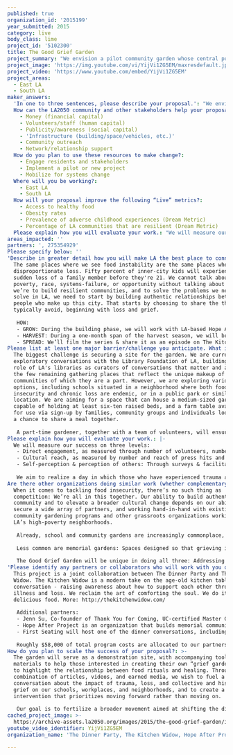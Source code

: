 ```yaml
---
published: true
organization_id: '2015199'
year_submitted: 2015
category: live
body_class: lime
project_id: '5102300'
title: The Good Grief Garden
project_summary: "We envision a pilot community garden whose central purpose is to do what food has done for millennia: To satisfy not just empty stomachs and our need for physical health, but our social and emotional needs and our hunger for community. \r\n\r\nThe garden will serve as a center of healing for those navigating grief, where individuals of all ages can get their hands dirty with others walking the same paths, discovering over shared meals and shared experience that they are not alone. \r\n"
project_image: 'https://img.youtube.com/vi/YijVi1ZG5EM/maxresdefault.jpg'
project_video: 'https://www.youtube.com/embed/YijVi1ZG5EM'
project_areas:
  - East LA
  - South LA
maker_answers:
  'In one to three sentences, please describe your proposal.': "We envision a pilot community garden whose central purpose is to do what food has done for millennia: To satisfy not just empty stomachs and our need for physical health, but our social and emotional needs and our hunger for community. \r\n\r\nThe garden will serve as a center of healing for those navigating grief, where individuals of all ages can get their hands dirty with others walking the same paths, discovering over shared meals and shared experience that they are not alone. \r\n"
  How can the LA2050 community and other stakeholders help your proposal succeed?:
    - Money (financial capital)
    - Volunteers/staff (human capital)
    - Publicity/awareness (social capital)
    - 'Infrastructure (building/space/vehicles, etc.)'
    - Community outreach
    - Network/relationship support
  How do you plan to use these resources to make change?:
    - Engage residents and stakeholders
    - Implement a pilot or new project
    - Mobilize for systems change
  Where will you be working?:
    - East LA
    - South LA
  How will your proposal improve the following “Live” metrics?:
    - Access to healthy food
    - Obesity rates
    - Prevalence of adverse childhood experiences (Dream Metric)
    - Percentage of LA communities that are resilient (Dream Metric)
  Please explain how you will evaluate your work.: "We will measure our success on three levels: \r\n- Direct engagement, as measured through number of volunteers, number of visitors and frequency of use by members of the local community (with a focus on those with limited access to healthy food), number of meals served, and diversity among participants. \r\n- Cultural reach, as measured by number and reach of press hits and social media shares, number of toolkit downloads, etc. \r\n- Self-perception & perception of others: Through surveys & facilitated reflections with dinner guests/visitors throughout the year, we will examine the garden’s impact on participants’ feelings of physical and emotional well-being, mindset and feelings of agency, and empathy toward others both within and outside their own schools and communities. \r\n\r\nWe aim to realize a day in which those who have experienced trauma and loss are recognized not as objects of pity, but as better listeners and better leaders, characterized by profound empathy, resilience & agency."
areas_impacted: ''
partners: ', 275354929'
Please specify below: ''
'Describe in greater detail how you will make LA the best place to connect:': >-
  The same places where we see food instability are the same places where we see
  disproportionate loss. Fifty percent of inner-city kids will experience the
  sudden loss of a family member before they're 21. We cannot talk about
  poverty, race, systems-failure, or opportunity without talking about grief. If
  we’re to build resilient communities, and to solve the problems we need to
  solve in LA, we need to start by building authentic relationships between the
  people who make up this city. That starts by choosing to share the things we
  typically avoid, beginning with loss and grief.
   
   HOW: 
   - GROW: During the building phase, we will work with LA-based Hope After Project to design and custom-build four community service memorials. These memorials will invite those who have experienced grief to volunteer in memory of their loved ones. Teams may work on everything from painting the mural, to planting the garden, to building benches. The end result will not only be a thriving garden, but a series of living memorials within it: each a tribute to an extraordinary life lost. Moreover, building on LA’s thriving street art scene, we’ll commission a collaborative mural to honor and celebrate the ways in which the legacies of the dead endure through the living, and invite the public to join us in painting it. 
   - HARVEST: During a one-month span of the harvest season, we will bring together Angelenos of varying ages, creeds, and cultural and economic backgrounds for a dinner series and a chance to share in the foods of the garden, and to talk openly about our experiences of grief and loss and what it means to live well after. We'll invite dinner guests--chefs, storytellers, students & teachers, doctors & patients, police officers & those they serve--to learn about the stories beneath the stereotypes, about their respective roads traveled, and the losses and setbacks and sources of resilience that have made them who they are. 
   - SPREAD: We’ll film the series & share it as an episode on The Kitchen Widow, & develop a downloadable toolkit for others looking to create their own Grief Gardens. The toolkit will include everything from the science of food rituals & grief, to community gardening 101, to tips/suggested conversation-starters for facilitating a conversation about loss & life after over a meal. Finally, we’ll use the conversation series to create several accompanying toolkits, such as exercises & tips for parents/educators to talk to kids about grief and loss.
Please list at least one major barrier/challenge you anticipate. What is your strategy for overcoming these obstacles?: >-
  The biggest challenge is securing a site for the garden. We are currently in
  exploratory conversations with the Library Foundation of LA, building on the
  role of LA's libraries as curators of conversations that matter and as one of
  the few remaining gathering places that reflect the unique makeup of the
  communities of which they are a part. However, we are exploring various
  options, including schools situated in a neighborhood where both food
  insecurity and chronic loss are endemic, or in a public park or similar
  location. We are aiming for a space that can house a medium-sized garden,
  capable of holding at least six-ten raised beds, and a farm table available
  for use via sign-up by families, community groups and individuals looking for
  a chance to share a meal together. 
   
   A part-time gardener, together with a team of volunteers, will ensure that the garden is well-tended and welcoming throughout the year.
Please explain how you will evaluate your work.: |-
  We will measure our success on three levels: 
   - Direct engagement, as measured through number of volunteers, number of visitors and frequency of use by members of the local community (with a focus on those with limited access to healthy food), number of meals served, and diversity among participants. 
   - Cultural reach, as measured by number and reach of press hits and social media shares, number of toolkit downloads, etc. 
   - Self-perception & perception of others: Through surveys & facilitated reflections with dinner guests/visitors throughout the year, we will examine the garden’s impact on participants’ feelings of physical and emotional well-being, mindset and feelings of agency, and empathy toward others both within and outside their own schools and communities. 
   
   We aim to realize a day in which those who have experienced trauma and loss are recognized not as objects of pity, but as better listeners and better leaders, characterized by profound empathy, resilience & agency.
Are there other organizations doing similar work (whether complementary or competitive)? What is unique about your proposed approach?: >-
  When it comes to tackling food insecurity, there’s no such thing as
  competition: We’re all in this together. Our ability to build authentic
  community and to elevate a broader cultural change depends on our ability to
  secure a wide array of partners, and working hand-in-hand with existing
  community gardening programs and other grassroots organizations working in
  LA’s high-poverty neighborhoods.
   
   Already, school and community gardens are increasingly commonplace, thanks in large part to organizations like LA Green Grounds, Enrich LA, The LA Community Garden Center, The Kitchen Community, Pacoima Beautiful, The Collaborative Eagle Rock Beautiful, Occidental College's FEAST Organic Garden and Edible Schoolyard. Efforts like Michelle Obama’s Let’s Move campaign have highlighted the need for fresh fruit and vegetables in public school lunches, and recognized school gardening programs as a tool to fight childhood obesity. 
   
   Less common are memorial gardens: Spaces designed so that grieving individuals and families can gather to remember loved ones, and for a few hours, focus their attention on growing new things. To our knowledge, no such community garden exists in LA. What’s more, few of these efforts make the conversations around the table, and the connections, empathy, and healing gained there, the explicit focal point of the garden. 
   
   The Good Grief Garden will be unique in doing all three: Addressing and raising awareness of food insecurity in high-poverty areas, creating an accessible and rejuvenating space for healing after loss--particularly among those subject to chronic trauma--and using the dinner table to create a unique bridge-builder across demographic lines.
'Please identify any partners or collaborators who will work with you on this project. How much of the $100,000 grant award will each partner receive?': >-
  This project is a joint collaboration between The Dinner Party and The Kitchen
  Widow. The Kitchen Widow is a modern take on the age-old kitchen table
  conversation - raising awareness about how to support each other through
  illness and loss. We reclaim the art of comforting the soul. We do it around
  delicious food. More: http://thekitchenwidow.com/
   
   Additional partners:
   - Jenn Su, Co-founder of Thank You for Coming, UC-certified Master Gardener, former Edible Schoolyard Teacher, Larchmont Charter
   - Hope After Project is an organization that builds memorial community service projects to help those who are grieving find hope, and to create more empathetic, grief-aware communities. Every Hope After Project is custom-built based on the life being remembered and the needs of the bereaved. More: http://www.hopeafterproject.com
   - First Seating will host one of the dinner conversations, including curating the menu and creating an interactive, inspiring experience that allows attendees to participate in cooking part of the family-style meal together. First Seating helps nonprofits and businesses work through strategic conversations in a setting that is creative and thoughtful. We combine the best in strategy with the best in experience design to unleash better ways of tackling big challenges together. Most often, our work with people happens around a table and over a delicious meal, opening up a new experience of creating great, meaningful work together. More: http://www.thefirstseating.com
   
   Roughly $58,000 of total program costs are allocated to our partners' expenses.
How do you plan to scale the success of your proposal?: >-
  The garden will serve as a demonstration site, with accompanying tools and
  materials to help those interested in creating their own “grief gardens,” and
  to highlight the relationship between food rituals and healing. Through a
  combination of articles, videos, and earned media, we wish to fuel a broader
  conversation about the impact of trauma, loss, and collective and historical
  grief on our schools, workplaces, and neighborhoods, and to create a cultural
  intervention that prioritizes moving forward rather than moving on. 
   
   Our goal is to fertilize a broader movement aimed at shifting the dialogue from “getting back to normal” to how we, both individually and collectively, can use loss as a springboard to living better, more resilient, more open-hearted lives.
cached_project_image: >-
  https://archive-assets.la2050.org/images/2015/the-good-grief-garden/img.youtube.com/vi/YijVi1ZG5EM/maxresdefault.jpg
youtube_video_identifier: YijVi1ZG5EM
organization_name: 'The Dinner Party, The Kitchen Widow, Hope After Project, First Seating '

---
```

